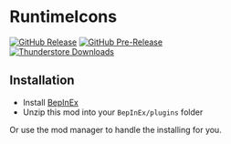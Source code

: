 RuntimeIcons
============
[![GitHub Release](https://img.shields.io/github/v/release/mattymatty97/LTC_RuntimeIcons?display_name=release&logo=github&logoColor=white)](https://github.com/mattymatty97/LTC_RuntimeIcons/releases/latest)
[![GitHub Pre-Release](https://img.shields.io/github/v/release/mattymatty97/LTC_RuntimeIcons?include_prereleases&display_name=release&logo=github&logoColor=white&label=preview)](https://github.com/mattymatty97/LTC_RuntimeIcons/releases)  
[![Thunderstore Downloads](https://img.shields.io/thunderstore/dt/mattymatty/RuntimeIcons?style=flat&logo=thunderstore&logoColor=white&label=thunderstore)](https://thunderstore.io/c/lethal-company/p/mattymatty/RuntimeIcons/)

Installation
------------

- Install [BepInEx](https://thunderstore.io/c/lethal-company/p/BepInEx/BepInExPack/)
- Unzip this mod into your `BepInEx/plugins` folder

Or use the mod manager to handle the installing for you.
